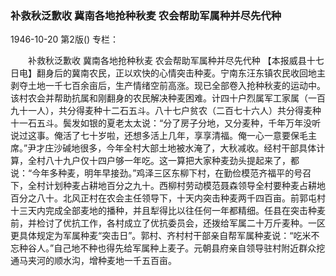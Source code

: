 ### 补救秋泛歉收  冀南各地抢种秋麦  农会帮助军属种并尽先代种

1946-10-20
第2版()
专栏：

　　补救秋泛歉收
    冀南各地抢种秋麦
    农会帮助军属种并尽先代种
    【本报威县十七日电】翻身后的冀南农民，正以欢快的心情突击种麦。宁南东汪东镇农民收回地主剥夺土地一千七百余亩后，生产情绪空前高涨。现已全部卷入抢种秋麦的运动中。该村农会并帮助抗属和刚翻身的农民解决种麦困难。计四十户烈属军工家属（一百九十一人），共分得麦种十二石五斗。八十七户贫农（二百七十六人）共分得麦种十一石五斗。鬓发如银的夏老太太说：“分了房子分地，又分麦种，千年万年没听说过这事。俺活了七十岁啦，还想多活上几年，享享清福。俺一心一意要保毛主席。”尹才庄沙碱地很多，今年全村大部土地被水淹了，大秋减收。经村干部具体计算，全村八十九户仅十四户够一年吃。这一算把大家种麦劲头提起来了，都说：“今年多种麦，明年早接劲。”鸡泽三区东柳下村，在勤俭模范齐福平的号召下，全村计划种麦占耕地百分之九十。西柳村劳动模范聂森领导全村要种麦占耕地百分之八十。北风正村在农会主任领导下，十天内突击种麦两千四百亩。前郭屯村十三天内完成全部麦地的播种，并且犁得比以往任何一年都精细。任县在突击种麦前，并检讨了优抗工作，各村成立了优抗委员会，还拨给军属二十万斤麦种。一区更具体规定为军属种麦“突击日”。郭村、齐村村干部亲自帮军属种麦说：“吃米不忘种谷人。”自己地不种也得先给军属种上麦子。元朝县府亲自领导驻村附近群众挖通马夹河的顺水沟，增种麦地一千五百亩。
